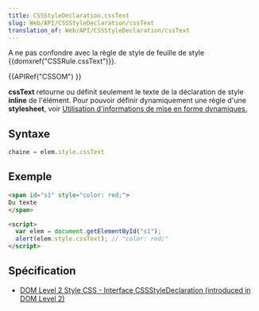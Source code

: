 ```yaml
---
title: CSSStyleDeclaration.cssText
slug: Web/API/CSSStyleDeclaration/cssText
translation_of: Web/API/CSSStyleDeclaration/cssText
---
```

A ne pas confondre avec la règle de style de feuille de style {{domxref("CSSRule.cssText")}}.

{{APIRef("CSSOM") }}

**cssText** retourne ou définit seulement le texte de la déclaration de style **inline** de l'élément. Pour pouvoir définir dynamiquement une règle d'une **stylesheet**, voir [Utilisation d'informations de mise en forme dynamiques.](/fr-FR/docs/DOM/Using_dynamic_styling_information)

## Syntaxe

```js
chaine = elem.style.cssText
```

## Exemple

```html
<span id="s1" style="color: red;">
Du texte
</span>

<script>
  var elem = document.getElementById("s1");
  alert(elem.style.cssText); // "color: red;"
</script>
```

## Spécification

- [DOM Level 2 Style CSS - Interface CSSStyleDeclaration (introduced in DOM Level 2)](http://www.w3.org/TR/DOM-Level-2-Style/css.html#CSS-CSSStyleDeclaration)
